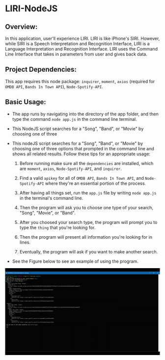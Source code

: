 # LIRI-NodeJS

## Overview:
In this application, user'll experience LIRI. LIRI is like iPhone's SIRI. However, while SIRI is a Speech Interpretation and Recognition Interface, LIRI is a Language Interpretation and Recognition Interface. LIRI uses the Command Line Interface that takes in parameters from user and gives back data.

## Project Dependencies:
This app requires this node package: `inquirer`, `moment`, `axios` (required for `OMDB API`, `Bands In Town API`), `Node-Spotify-API`.

## Basic Usage:
* The app runs by navigating into the directory of the app folder, and then type the command  `node app.js` in the command line terminal.

* This NodeJS script searches for a "Song", "Band", or "Movie" by choosing one of three

* This nodeJS script searches for a "Song", "Band", or "Movie" by choosing one of three options that prompted in the command line and shows all related results. Follow these tips for an appropriate usage:

  1. Before running make sure all the `dependencies` are installed, which are `moment`, `axios`, `Node-Spotify-API`, and `inquirer`.

  2. Find a valid `apikey` for all of `OMDB API`, `Bands In Town API`, and `Node-Spotify-API` where they're an essential portion of the process.

  3. After having all things set, run the `app.js` file by writing `node app.js` in the terminal's command line.

  4. Then the program will ask you to choose one type of your search, "Song", "Movie", or "Band".

  5. After you choosed your search type, the program will prompt you to type the `thing` that you're looking for.

  6. Then the program will present all information you're looking for in lines.

  7. Eventually, the program will ask if you want to make another search.
  
* See the Figure below to see an example of using the program.

![LIRI-App Example](./images/example.png)

